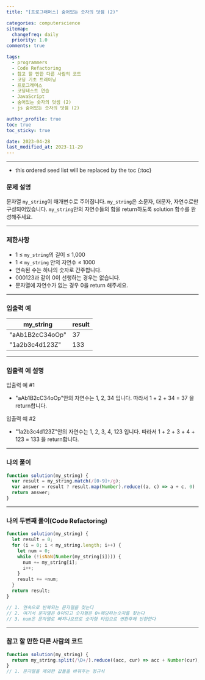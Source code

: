 ```yaml
---
title: "[프로그래머스] 숨어있는 숫자의 덧셈 (2)"

categories: computerscience
sitemap:
  changefreq: daily
  priority: 1.0
comments: true

tags:
  - programmers
  - Code Refactoring
  - 참고 할 만한 다른 사람의 코드
  - 코딩 기초 트레이닝
  - 프로그래머스
  - 코딩테스트 연습
  - JavaScript
  - 숨어있는 숫자의 덧셈 (2)
  - js 숨어있는 숫자의 덧셈 (2)

author_profile: true
toc: true
toc_sticky: true

date: 2023-04-28
last_modified_at: 2023-11-29
---
```


---

<!-- prettier-ignore -->
* this ordered seed list will be replaced by the toc 
{:toc}

### 문제 설명

문자열 `my_string`이 매개변수로 주어집니다. `my_string`은 소문자, 대문자, 자연수로만 구성되어있습니다. `my_string`안의 자연수들의 합을 return하도록 solution 함수를 완성해주세요.

---

### 제한사항

- 1 ≤ `my_string`의 길이 ≤ 1,000
- 1 ≤ `my_string` 안의 자연수 ≤ 1000
- 연속된 수는 하나의 숫자로 간주합니다.
- 000123과 같이 0이 선행하는 경우는 없습니다.
- 문자열에 자연수가 없는 경우 0을 return 해주세요.

---

### 입출력 예

| my_string       | result |
| --------------- | ------ |
| "aAb1B2cC34oOp" | 37     |
| "1a2b3c4d123Z"  | 133    |

---

### **입출력 예 설명**

입출력 예 #1

- "aAb1B2cC34oOp"안의 자연수는 1, 2, 34 입니다. 따라서 1 + 2 + 34 = 37 을 return합니다.

입출력 예 #2

- "1a2b3c4d123Z"안의 자연수는 1, 2, 3, 4, 123 입니다. 따라서 1 + 2 + 3 + 4 + 123 = 133 을 return합니다.

---

### 나의 풀이

```jsx
function solution(my_string) {
  var result = my_string.match(/[0-9]+/g);
  var answer = result ? result.map(Number).reduce((a, c) => a + c, 0) : 0;
  return answer;
}
```

---

### 나의 두번째 풀이(Code Refactoring)

```jsx
function solution(my_string) {
  let result = 0;
  for (i = 0; i < my_string.length; i++) {
    let num = 0;
    while (!isNaN(Number(my_string[i]))) {
      num += my_string[i];
      i++;
    }
    result += +num;
  }
  return result;
}

// 1. 연속으로 반복되는 문자열을 찾는다
// 2. 여기서 문자열은 0이되고 숫자형은 0+해당하는숫자를 찾는다
// 3. num은 문자열로 빠져나오므로 숫자형 타입으로 변환후에 반환한다
```

---

### 참고 할 만한 다른 사람의 코드

```jsx
function solution(my_string) {
  return my_string.split(/\D+/).reduce((acc, cur) => acc + Number(cur), 0);
}
// 1. 문자열을 제외한 값들을 바꿔주는 정규식
```
